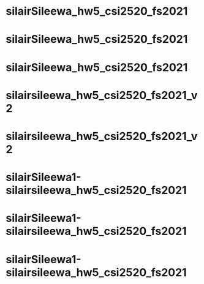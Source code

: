 # silairSileewa_hw5_csi2520_fs2021
# silairSileewa_hw5_csi2520_fs2021
# silairSileewa_hw5_csi2520_fs2021
# silairsileewa_hw5_csi2520_fs2021_v2
# silairsileewa_hw5_csi2520_fs2021_v2
# silairSileewa1-silairsileewa_hw5_csi2520_fs2021
# silairSileewa1-silairsileewa_hw5_csi2520_fs2021
# silairSileewa1-silairsileewa_hw5_csi2520_fs2021
